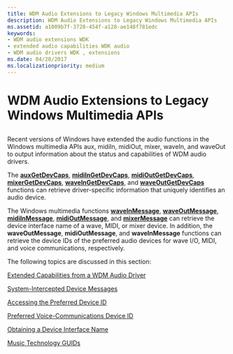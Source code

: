 ```yaml
---
title: WDM Audio Extensions to Legacy Windows Multimedia APIs
description: WDM Audio Extensions to Legacy Windows Multimedia APIs
ms.assetid: a1009b7f-3720-454f-a128-ae148f781edc
keywords:
- WDM audio extensions WDK
- extended audio capabilities WDK audio
- WDM audio drivers WDK , extensions
ms.date: 04/20/2017
ms.localizationpriority: medium
---
```


# WDM Audio Extensions to Legacy Windows Multimedia APIs


## <span id="wdm_audio_extensions_to_legacy_windows_multimedia_apis"></span><span id="WDM_AUDIO_EXTENSIONS_TO_LEGACY_WINDOWS_MULTIMEDIA_APIS"></span>


Recent versions of Windows have extended the audio functions in the Windows multimedia APIs aux, midiIn, midiOut, mixer, waveIn, and waveOut to output information about the status and capabilities of WDM audio drivers.

The [**auxGetDevCaps**](https://msdn.microsoft.com/library/windows/desktop/dd756712), [**midiInGetDevCaps**](https://msdn.microsoft.com/library/windows/desktop/dd798453), [**midiOutGetDevCaps**](https://msdn.microsoft.com/library/windows/desktop/dd798469), [**mixerGetDevCaps**](https://msdn.microsoft.com/library/windows/desktop/dd757300), [**waveInGetDevCaps**](https://msdn.microsoft.com/library/windows/desktop/dd743841), and [**waveOutGetDevCaps**](https://msdn.microsoft.com/library/windows/desktop/dd743857) functions can retrieve driver-specific information that uniquely identifies an audio device.

The Windows multimedia functions [**waveInMessage**](https://msdn.microsoft.com/library/windows/desktop/dd743846), [**waveOutMessage**](https://msdn.microsoft.com/library/windows/desktop/dd743865), [**midiInMessage**](https://msdn.microsoft.com/library/windows/desktop/dd798457), [**midiOutMessage**](https://msdn.microsoft.com/library/windows/desktop/dd798475), and [**mixerMessage**](https://msdn.microsoft.com/library/windows/desktop/dd757307) can retrieve the device interface name of a wave, MIDI, or mixer device. In addition, the **waveOutMessage**, **midiOutMessage**, and **waveInMessage** functions can retrieve the device IDs of the preferred audio devices for wave I/O, MIDI, and voice communications, respectively.

The following topics are discussed in this section:

[Extended Capabilities from a WDM Audio Driver](extended-capabilities-from-a-wdm-audio-driver.md)

[System-Intercepted Device Messages](system-intercepted-device-messages.md)

[Accessing the Preferred Device ID](accessing-the-preferred-device-id.md)

[Preferred Voice-Communications Device ID](preferred-voice-communications-device-id.md)

[Obtaining a Device Interface Name](obtaining-a-device-interface-name.md)

[Music Technology GUIDs](music-technology-guids.md)

 

 




